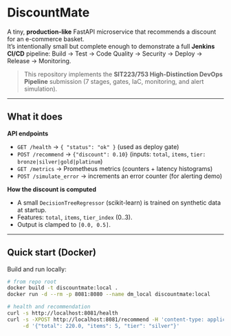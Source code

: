 # DiscountMate

A tiny, **production-like** FastAPI microservice that recommends a discount for an e-commerce basket.  
It’s intentionally small but complete enough to demonstrate a full **Jenkins CI/CD** pipeline:
Build → Test → Code Quality → Security → Deploy → Release → Monitoring.

> This repository implements the **SIT223/753 High-Distinction DevOps Pipeline** submission (7 stages, gates, IaC, monitoring, and alert simulation).

---

## What it does

**API endpoints**
- `GET /health` → `{ "status": "ok" }` (used as deploy gate)
- `POST /recommend` → `{"discount": 0.10}` (inputs: `total`, `items`, `tier: bronze|silver|gold|platinum`)
- `GET /metrics` → Prometheus metrics (counters + latency histograms)
- `POST /simulate_error` → increments an error counter (for alerting demo)

**How the discount is computed**
- A small `DecisionTreeRegressor` (scikit-learn) is trained on synthetic data at startup.
- Features: `total`, `items`, `tier_index` (0..3).
- Output is clamped to `[0.0, 0.5]`.

---

## Quick start (Docker)

Build and run locally:

```bash
# from repo root
docker build -t discountmate:local .
docker run -d --rm -p 8081:8080 --name dm_local discountmate:local

# health and recommendation
curl -s http://localhost:8081/health
curl -s -XPOST http://localhost:8081/recommend -H 'content-type: application/json' \
     -d '{"total": 220.0, "items": 5, "tier": "silver"}'

